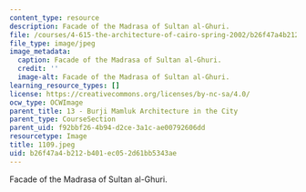 ```yaml
---
content_type: resource
description: Facade of the Madrasa of Sultan al-Ghuri.
file: /courses/4-615-the-architecture-of-cairo-spring-2002/b26f47a4b212b401ec052d61bb5343ae_1109.jpeg
file_type: image/jpeg
image_metadata:
  caption: Facade of the Madrasa of Sultan al-Ghuri.
  credit: ''
  image-alt: Facade of the Madrasa of Sultan al-Ghuri.
learning_resource_types: []
license: https://creativecommons.org/licenses/by-nc-sa/4.0/
ocw_type: OCWImage
parent_title: 13 - Burji Mamluk Architecture in the City
parent_type: CourseSection
parent_uid: f92bbf26-4b94-d2ce-3a1c-ae00792606dd
resourcetype: Image
title: 1109.jpeg
uid: b26f47a4-b212-b401-ec05-2d61bb5343ae
---
```

Facade of the Madrasa of Sultan al-Ghuri.